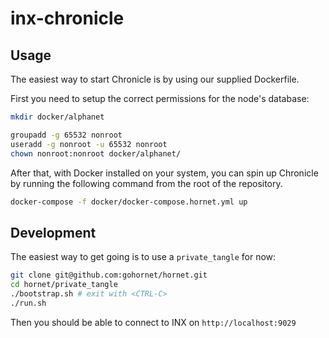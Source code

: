 # inx-chronicle

## Usage

The easiest way to start Chronicle is by using our supplied Dockerfile.

First you need to setup the correct permissions for the node's database:

```sh
mkdir docker/alphanet

groupadd -g 65532 nonroot
useradd -g nonroot -u 65532 nonroot
chown nonroot:nonroot docker/alphanet/
```

After that, with Docker installed on your system, you can spin up Chronicle by running the following command from the root of the repository.

```sh
docker-compose -f docker/docker-compose.hornet.yml up
```

## Development

The easiest way to get going is to use a `private_tangle` for now:
```sh
git clone git@github.com:gohornet/hornet.git
cd hornet/private_tangle
./bootstrap.sh # exit with <CTRL-C>
./run.sh
```

Then you should be able to connect to INX on `http://localhost:9029`
